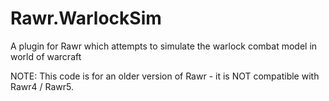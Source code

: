 Rawr.WarlockSim
===============

A plugin for Rawr which attempts to simulate the warlock combat model in world of warcraft


NOTE: This code is for an older version of Rawr - it is NOT compatible with Rawr4 / Rawr5.

